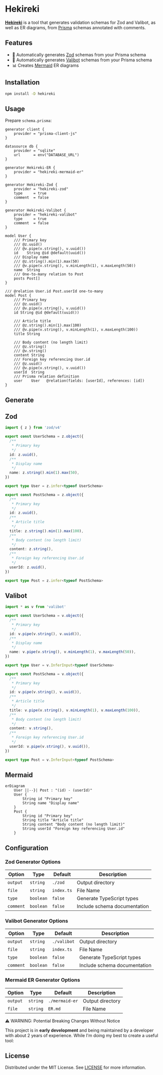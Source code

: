 # Hekireki

**[Hekireki](https://www.npmjs.com/package/hekireki)** is a tool that generates validation schemas for Zod and Valibot, as well as ER diagrams, from [Prisma](https://www.prisma.io/) schemas annotated with comments.

## Features

- 💎 Automatically generates [Zod](https://zod.dev/) schemas from your Prisma schema
- 🤖 Automatically generates [Valibot](https://valibot.dev/) schemas from your Prisma schema
- 📊 Creates [Mermaid](https://mermaid.js.org/) ER diagrams

## Installation

```bash
npm install -D hekireki
```

## Usage

Prepare `schema.prisma`:

```prisma
generator client {
    provider = "prisma-client-js"
}

datasource db {
    provider = "sqlite"
    url      = env("DATABASE_URL")
}

generator Hekireki-ER {
    provider = "hekireki-mermaid-er"
}

generator Hekireki-Zod {
    provider = "hekireki-zod"
    type     = true
    comment  = false
}

generator Hekireki-Valibot {
    provider = "hekireki-valibot"
    type     = true
    comment  = false
}

model User {
    /// Primary key
    /// @z.uuid()
    /// @v.pipe(v.string(), v.uuid())
    id    String @id @default(uuid())
    /// Display name
    /// @z.string().min(1).max(50)
    /// @v.pipe(v.string(), v.minLength(1), v.maxLength(50))
    name  String
    /// One-to-many relation to Post
    posts Post[]
}

/// @relation User.id Post.userId one-to-many
model Post {
    /// Primary key
    /// @z.uuid()
    /// @v.pipe(v.string(), v.uuid())
    id String @id @default(uuid())

    /// Article title
    /// @z.string().min(1).max(100)
    /// @v.pipe(v.string(), v.minLength(1), v.maxLength(100))
    title String

    /// Body content (no length limit)
    /// @z.string()
    /// @v.string()
    content String
    /// Foreign key referencing User.id
    /// @z.uuid()
    /// @v.pipe(v.string(), v.uuid())
    userId  String
    /// Prisma relation definition
    user    User   @relation(fields: [userId], references: [id])
}
```

## Generate

## Zod

```ts
import { z } from 'zod/v4'

export const UserSchema = z.object({
  /**
   * Primary key
   */
  id: z.uuid(),
  /**
   * Display name
   */
  name: z.string().min(1).max(50),
})

export type User = z.infer<typeof UserSchema>

export const PostSchema = z.object({
  /**
   * Primary key
   */
  id: z.uuid(),
  /**
   * Article title
   */
  title: z.string().min(1).max(100),
  /**
   * Body content (no length limit)
   */
  content: z.string(),
  /**
   * Foreign key referencing User.id
   */
  userId: z.uuid(),
})

export type Post = z.infer<typeof PostSchema>
```

## Valibot
```ts
import * as v from 'valibot'

export const UserSchema = v.object({
  /**
   * Primary key
   */
  id: v.pipe(v.string(), v.uuid()),
  /**
   * Display name
   */
  name: v.pipe(v.string(), v.minLength(1), v.maxLength(50)),
})

export type User = v.InferInput<typeof UserSchema>

export const PostSchema = v.object({
  /**
   * Primary key
   */
  id: v.pipe(v.string(), v.uuid()),
  /**
   * Article title
   */
  title: v.pipe(v.string(), v.minLength(1), v.maxLength(100)),
  /**
   * Body content (no length limit)
   */
  content: v.string(),
  /**
   * Foreign key referencing User.id
   */
  userId: v.pipe(v.string(), v.uuid()),
})

export type Post = v.InferInput<typeof PostSchema>
```

## Mermaid

```mermaid
erDiagram
    User ||--}| Post : "(id) - (userId)"
    User {
        String id "Primary key"
        String name "Display name"
    }
    Post {
        String id "Primary key"
        String title "Article title"
        String content "Body content (no length limit)"
        String userId "Foreign key referencing User.id"
    }
```

## Configuration

### Zod Generator Options

| Option       | Type      | Default                             | Description                                      |
|--------------|-----------|-------------------------------------|--------------------------------------------------|
| `output`     | `string`  | `./zod`                             | Output directory                                 |
| `file`       | `string`  | `index.ts`                          | File Name                                        |
| `type`       | `boolean` | `false`                             | Generate TypeScript types                        |
| `comment`    | `boolean` | `false`                             | Include schema documentation                     |

### Valibot Generator Options

| Option       | Type      | Default                             | Description                                      |
|--------------|-----------|-------------------------------------|--------------------------------------------------|
| `output`     | `string`  | `./valibot`                         | Output directory                                 |
| `file`       | `string`  | `index.ts`                          | File Name                                        |
| `type`       | `boolean` | `false`                             | Generate TypeScript types                        |
| `comment`    | `boolean` | `false`                             | Include schema documentation                     |

### Mermaid ER Generator Options

| Option       | Type      | Default                             | Description                                      |
|--------------|-----------|-------------------------------------|--------------------------------------------------|
| `output`     | `string`  | `./mermaid-er`                      | Output directory                                 |
| `file`       | `string`  | `ER.md`                             | File Name                                        |

⚠️ WARNING: Potential Breaking Changes Without Notice

This project is in **early development** and being maintained by a developer with about 2 years of experience. While I'm doing my best to create a useful tool:


## License

Distributed under the MIT License. See [LICENSE](https://github.com/nakita628/hekireki?tab=MIT-1-ov-file) for more information.